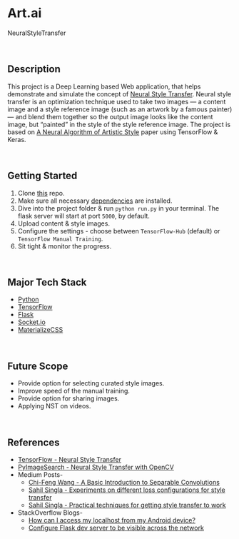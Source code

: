 # Art.ai
NeuralStyleTransfer

<br/>

## Description
This project is a Deep Learning based Web application, that helps demonstrate and simulate the concept of [Neural Style Transfer](https://en.wikipedia.org/wiki/Neural_Style_Transfer). Neural style transfer is an optimization technique used to take two images — a content image and a style reference image (such as an artwork by a famous painter) — and blend them together so the output image looks like the content image, but “painted” in the style of the style reference image. The project is based on [A Neural Algorithm of Artistic Style](https://arxiv.org/abs/1508.06576) paper using TensorFlow & Keras.

<br/>

## Getting Started
1. Clone [this](https://github.com/Rohit-Jain-2801/Art.ai) repo.
2. Make sure all necessary [dependencies](https://github.com/Rohit-Jain-2801/Art.ai/blob/master/requirements.txt) are installed.
3. Dive into the project folder & run `python run.py` in your terminal. The flask server will start at port `5000`, by default.
4. Upload content & style images.
5. Configure the settings - choose between `TensorFlow-Hub` (default) or `TensorFlow Manual Training`.
6. Sit tight & monitor the progress.

<br/>

## Major Tech Stack
* [Python](https://www.python.org/)
* [TensorFlow](https://www.tensorflow.org/)
* [Flask](https://flask.palletsprojects.com/en/1.1.x/)
* [Socket.io](https://socket.io/)
* [MaterializeCSS](https://materializecss.com/)

<br/>

## Future Scope
* Provide option for selecting curated style images.
* Improve speed of the manual training.
* Provide option for sharing images.
* Applying NST on videos.

<br/>

## References
* [TensorFlow - Neural Style Transfer](https://www.tensorflow.org/tutorials/generative/style_transfer?hl=en)
* [PyImageSearch - Neural Style Transfer with OpenCV](https://www.pyimagesearch.com/2018/08/27/neural-style-transfer-with-opencv/)
* Medium Posts-
  + [Chi-Feng Wang - A Basic Introduction to Separable Convolutions](https://towardsdatascience.com/a-basic-introduction-to-separable-convolutions-b99ec3102728#:~:text=Unlike%20spatial%20separable%20convolutions%2C%20depthwise,factored%E2%80%9D%20into%20two%20smaller%20kernels.&text=The%20depthwise%20separable%20convolution%20is,number%20of%20channels%20%E2%80%94%20as%20well.)
  + [Sahil Singla - Experiments on different loss configurations for style transfer](https://towardsdatascience.com/experiments-on-different-loss-configurations-for-style-transfer-7e3147eda55e)
  + [Sahil Singla - Practical techniques for getting style transfer to work](https://towardsdatascience.com/practical-techniques-for-getting-style-transfer-to-work-19884a0d69eb)
* StackOverflow Blogs-
  + [How can I access my localhost from my Android device?](https://stackoverflow.com/questions/4779963/how-can-i-access-my-localhost-from-my-android-device)
  + [Configure Flask dev server to be visible across the network](https://stackoverflow.com/questions/7023052/configure-flask-dev-server-to-be-visible-across-the-network)